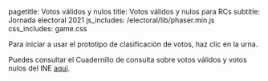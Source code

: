 pagetitle: Votos válidos y nulos
title: Votos válidos y nulos para RCs
subtitle: Jornada electoral 2021
js_includes: /electoral/lib/phaser.min.js
css_includes: game.css

Para iniciar a usar el prototipo de clasificación de votos, haz clic en la urna.

<div id="validos-nulos-contenedor">
  <div id="validos-nulos" class="demo" style="font-family: 'Libertinus Sans'">
    <script type="text/javascript" src="LoadingScene.js"></script>
    <script type="text/javascript" src="StartScene.js"></script>
    <script type="text/javascript" src="Scenes.js"></script>
    <script type="text/javascript" src="game.js"></script>
  </div>
</div>

Puedes consultar el Cuadernillo de consulta sobre votos válidos y votos nulos del INE
[aquí](/electoral/docs/Cuaderrnillo-Votos-validos-nulos.pdf).
